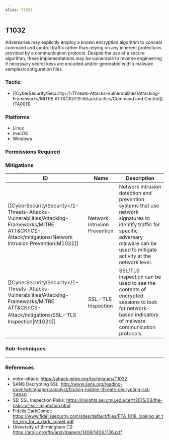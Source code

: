 ```yaml
---
alias: T1032
---
```


## T1032

Adversaries may explicitly employ a known encryption algorithm to conceal command and control traffic rather than relying on any inherent protections provided by a communication protocol. Despite the use of a secure algorithm, these implementations may be vulnerable to reverse engineering if necessary secret keys are encoded and/or generated within malware samples/configuration files.


### Tactic
- [[CyberSecurity/Security+/1-Threats-Attacks-Vulnerabilities/Attacking-Frameworks/MITRE ATT&CK/ICS-Attack/tactics/Command and Control]] (TA0011)

### Platforms
- Linux
- macOS
- Windows

### Permissions Required

### Mitigations

| ID | Name | Description |
| --- | --- | --- |
| [[CyberSecurity/Security+/1-Threats-Attacks-Vulnerabilities/Attacking-Frameworks/MITRE ATT&CK/ICS-Attack/mitigations/Network Intrusion Prevention\|M1031]] | Network Intrusion Prevention | Network intrusion detection and prevention systems that use network signatures to identify traffic for specific adversary malware can be used to mitigate activity at the network level. |
| [[CyberSecurity/Security+/1-Threats-Attacks-Vulnerabilities/Attacking-Frameworks/MITRE ATT&CK/ICS-Attack/mitigations/SSL／TLS Inspection\|M1020]] | SSL／TLS Inspection | SSL/TLS inspection can be used to see the contents of encrypted sessions to look for network-based indicators of malware communication protocols. |

### Sub-techniques


---
### References

- mitre-attack: https://attack.mitre.org/techniques/T1032
- SANS Decrypting SSL: http://www.sans.org/reading-room/whitepapers/analyst/finding-hidden-threats-decrypting-ssl-34840
- SEI SSL Inspection Risks: https://insights.sei.cmu.edu/cert/2015/03/the-risks-of-ssl-inspection.html
- Fidelis DarkComet: https://www.fidelissecurity.com/sites/default/files/FTA_1018_looking_at_the_sky_for_a_dark_comet.pdf
- University of Birmingham C2: https://arxiv.org/ftp/arxiv/papers/1408/1408.1136.pdf
